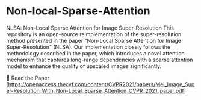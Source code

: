 # Non-local-Sparse-Attention
NLSA: Non-Local Sparse Attention for Image Super-Resolution
This repository is an open-source reimplementation of the super-resolution method presented in the paper "Non-Local Sparse Attention for Image Super-Resolution" (NLSA). Our implementation closely follows the methodology described in the paper, which introduces a novel attention mechanism that captures long-range dependencies with a sparse attention model to enhance the quality of upscaled images significantly.

📑 Read the Paper [https://openaccess.thecvf.com/content/CVPR2021/papers/Mei_Image_Super-Resolution_With_Non-Local_Sparse_Attention_CVPR_2021_paper.pdf]
